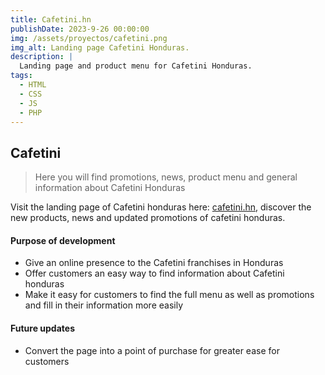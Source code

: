 ```yaml
---
title: Cafetini.hn
publishDate: 2023-9-26 00:00:00
img: /assets/proyectos/cafetini.png
img_alt: Landing page Cafetini Honduras.
description: |
  Landing page and product menu for Cafetini Honduras.
tags:
  - HTML
  - CSS
  - JS
  - PHP
---
```


## Cafetini

> Here you will find promotions, news, product menu and general information about Cafetini Honduras

Visit the landing page of Cafetini honduras here: <a href="http://cafetini.hn/">cafetini.hn</a>, discover the new products, news and updated promotions of cafetini honduras.

<!-- On the menu page you will find an interactive menu with filters by categories so you can see all the products by category that Wendys Honduras offers you as well as see the description of each product, combo or promotions, and what you can add to each of them. they. Discover them here: <a href="https://wendys.hn/menu">Menu Wendys</a> -->

#### Purpose of development

- Give an online presence to the Cafetini franchises in Honduras
- Offer customers an easy way to find information about Cafetini honduras
- Make it easy for customers to find the full menu as well as promotions and fill in their information more easily

#### Future updates

- Convert the page into a point of purchase for greater ease for customers
